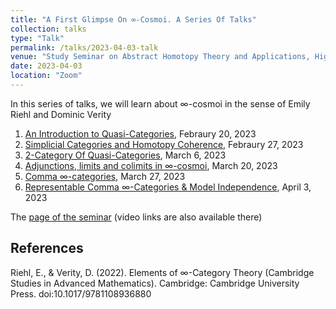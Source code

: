 ```yaml
---
title: "A First Glimpse On ∞-Cosmoi. A Series Of Talks"
collection: talks
type: "Talk"
permalink: /talks/2023-04-03-talk
venue: "Study Seminar on Abstract Homotopy Theory and Applications, Higher School of Economics, Independent University of Moscow"
date: 2023-04-03
location: "Zoom"
---
```


In this series of talks, we will learn about $\infty$-cosmoi in the sense of Emily Riehl and Dominic Verity



1. [An Introduction to Quasi-Categories](https://magisterlud.github.io/files/the_seminar/quasi_categories.pdf), Febraury 20, 2023    
2. [Simplicial Categories and Homotopy Coherence](https://magisterlud.github.io/files/the_seminar/homotopy_coherence.pdf), Febraury 27, 2023    
3. [2-Category Of Quasi-Categories](https://magisterlud.github.io/files/the_seminar/2_cat_qcat_intro.pdf), March 6, 2023  
4. [Adjunctions, limits and colimits in $\infty$-cosmoi](https://magisterlud.github.io/files/the_seminar/adjunctions_limits_colimits.pdf), March 20, 2023  
5. [Comma $\infty$-categories](https://magisterlud.github.io/files/the_seminar/comma_infinity_category.pdf), March 27, 2023  
6. [Representable Comma $\infty$-Categories & Model Independence](https://magisterlud.github.io/files/the_seminar/model_independence.pdf), April 3, 2023
   
The [page of the seminar](https://researchseminars.org/seminar/HomotopyTheoryAndApps) (video links are also available there)  

## References

Riehl, E., & Verity, D. (2022). Elements of ∞-Category Theory (Cambridge Studies in Advanced Mathematics). Cambridge: Cambridge University Press. doi:10.1017/9781108936880
